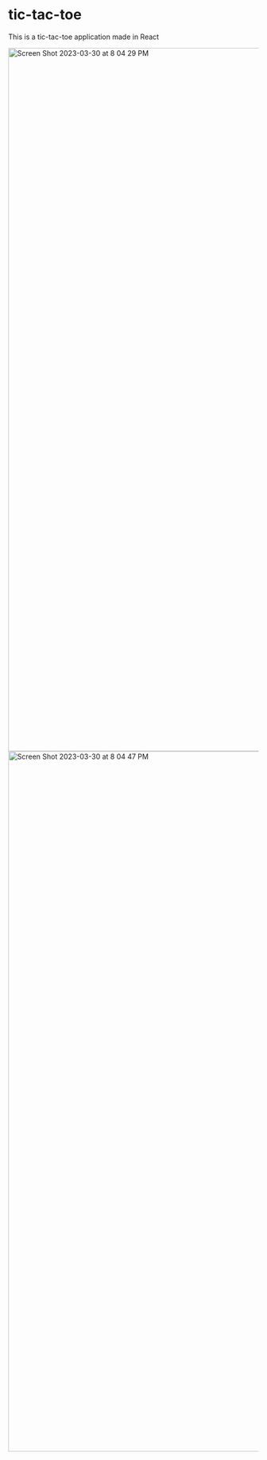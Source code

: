 # tic-tac-toe
This is a tic-tac-toe application made in React


<img width="1412" alt="Screen Shot 2023-03-30 at 8 04 29 PM" src="https://user-images.githubusercontent.com/92376166/228991216-71964c57-cb82-48df-9882-d5ac48315241.png">

<img width="1406" alt="Screen Shot 2023-03-30 at 8 04 47 PM" src="https://user-images.githubusercontent.com/92376166/228991197-723328ce-5ca6-4f94-8d1c-a0fd8d1ecf32.png">
